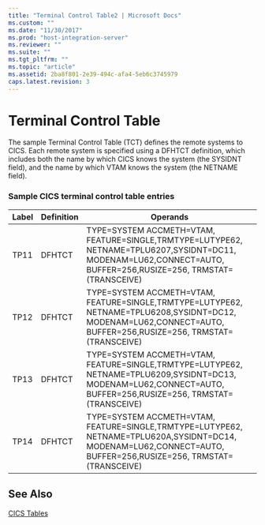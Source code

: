 ```yaml
---
title: "Terminal Control Table2 | Microsoft Docs"
ms.custom: ""
ms.date: "11/30/2017"
ms.prod: "host-integration-server"
ms.reviewer: ""
ms.suite: ""
ms.tgt_pltfrm: ""
ms.topic: "article"
ms.assetid: 2ba8f801-2e39-494c-afa4-5eb6c3745979
caps.latest.revision: 3
---
```

# Terminal Control Table
The sample Terminal Control Table (TCT) defines the remote systems to CICS. Each remote system is specified using a DFHTCT definition, which includes both the name by which CICS knows the system (the SYSIDNT field), and the name by which VTAM knows the system (the NETNAME field).  
  
### Sample CICS terminal control table entries  
  
|Label|Definition|Operands|  
|-----------|----------------|--------------|  
|TP11|DFHTCT|TYPE=SYSTEM ACCMETH=VTAM, FEATURE=SINGLE,TRMTYPE=LUTYPE62, NETNAME=TPLU6207,SYSIDNT=DC11, MODENAM=LU62,CONNECT=AUTO, BUFFER=256,RUSIZE=256, TRMSTAT=(TRANSCEIVE)|  
|TP12|DFHTCT|TYPE=SYSTEM ACCMETH=VTAM, FEATURE=SINGLE,TRMTYPE=LUTYPE62, NETNAME=TPLU6208,SYSIDNT=DC12, MODENAM=LU62,CONNECT=AUTO, BUFFER=256,RUSIZE=256, TRMSTAT=(TRANSCEIVE)|  
|TP13|DFHTCT|TYPE=SYSTEM ACCMETH=VTAM, FEATURE=SINGLE,TRMTYPE=LUTYPE62, NETNAME=TPLU6209,SYSIDNT=DC13, MODENAM=LU62,CONNECT=AUTO, BUFFER=256,RUSIZE=256, TRMSTAT=(TRANSCEIVE)|  
|TP14|DFHTCT|TYPE=SYSTEM ACCMETH=VTAM, FEATURE=SINGLE,TRMTYPE=LUTYPE62, NETNAME=TPLU620A,SYSIDNT=DC14, MODENAM=LU62,CONNECT=AUTO, BUFFER=256,RUSIZE=256, TRMSTAT=(TRANSCEIVE)|  
  
## See Also  
 [CICS Tables](../core/cics-tables2.md)